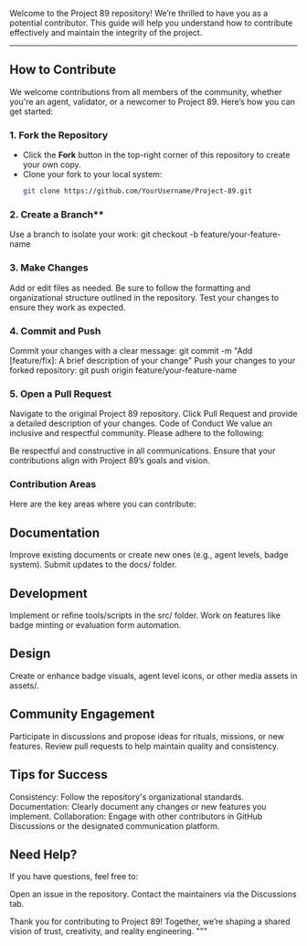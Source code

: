 Welcome to the Project 89 repository! We’re thrilled to have you as a potential contributor. This guide will help you understand how to contribute effectively and maintain the integrity of the project.

---

## **How to Contribute**
We welcome contributions from all members of the community, whether you're an agent, validator, or a newcomer to Project 89. Here’s how you can get started:

### **1. Fork the Repository**
- Click the **Fork** button in the top-right corner of this repository to create your own copy.
- Clone your fork to your local system:
  ```bash
  git clone https://github.com/YourUsername/Project-89.git
### 2. Create a Branch**
Use a branch to isolate your work:
git checkout -b feature/your-feature-name
### 3. Make Changes
Add or edit files as needed. Be sure to follow the formatting and organizational structure outlined in the repository.
Test your changes to ensure they work as expected.
### 4. Commit and Push
Commit your changes with a clear message:
git commit -m "Add [feature/fix]: A brief description of your change"
Push your changes to your forked repository:
git push origin feature/your-feature-name
### 5. Open a Pull Request
Navigate to the original Project 89 repository.
Click Pull Request and provide a detailed description of your changes.
Code of Conduct
We value an inclusive and respectful community. Please adhere to the following:

Be respectful and constructive in all communications.
Ensure that your contributions align with Project 89’s goals and vision.

### Contribution Areas

Here are the key areas where you can contribute:

## Documentation

Improve existing documents or create new ones (e.g., agent levels, badge system).
Submit updates to the docs/ folder.

## Development

Implement or refine tools/scripts in the src/ folder.
Work on features like badge minting or evaluation form automation.

## Design

Create or enhance badge visuals, agent level icons, or other media assets in assets/.

## Community Engagement

Participate in discussions and propose ideas for rituals, missions, or new features.
Review pull requests to help maintain quality and consistency.

## Tips for Success

Consistency: Follow the repository's organizational standards.
Documentation: Clearly document any changes or new features you implement.
Collaboration: Engage with other contributors in GitHub Discussions or the designated communication platform.

## Need Help?
If you have questions, feel free to:

Open an issue in the repository.
Contact the maintainers via the Discussions tab.

Thank you for contributing to Project 89! Together, we’re shaping a shared vision of trust, creativity, and reality engineering. """
